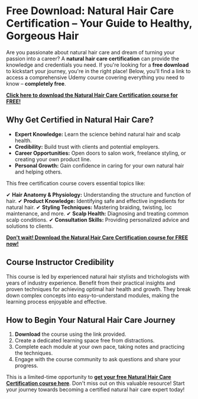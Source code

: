 # Free Download: Natural Hair Care Certification – Your Guide to Healthy, Gorgeous Hair

Are you passionate about natural hair care and dream of turning your passion into a career? A **natural hair care certification** can provide the knowledge and credentials you need. If you're looking for a **free download** to kickstart your journey, you're in the right place! Below, you'll find a link to access a comprehensive Udemy course covering everything you need to know – **completely free**.

[**Click here to download the Natural Hair Care Certification course for FREE!**](https://udemywork.com/natural-hair-care-certification)

## Why Get Certified in Natural Hair Care?

*   **Expert Knowledge:** Learn the science behind natural hair and scalp health.
*   **Credibility:** Build trust with clients and potential employers.
*   **Career Opportunities:** Open doors to salon work, freelance styling, or creating your own product line.
*   **Personal Growth:** Gain confidence in caring for your own natural hair and helping others.

This free certification course covers essential topics like:

✔ **Hair Anatomy & Physiology:** Understanding the structure and function of hair.
✔ **Product Knowledge:** Identifying safe and effective ingredients for natural hair.
✔ **Styling Techniques:** Mastering braiding, twisting, loc maintenance, and more.
✔ **Scalp Health:** Diagnosing and treating common scalp conditions.
✔ **Consultation Skills:** Providing personalized advice and solutions to clients.

[**Don't wait! Download the Natural Hair Care Certification course for FREE now!**](https://udemywork.com/natural-hair-care-certification)

## Course Instructor Credibility

This course is led by experienced natural hair stylists and trichologists with years of industry experience. Benefit from their practical insights and proven techniques for achieving optimal hair health and growth. They break down complex concepts into easy-to-understand modules, making the learning process enjoyable and effective.

## How to Begin Your Natural Hair Care Journey

1.  **Download** the course using the link provided.
2.  Create a dedicated learning space free from distractions.
3.  Complete each module at your own pace, taking notes and practicing the techniques.
4.  Engage with the course community to ask questions and share your progress.

This is a limited-time opportunity to **[get your free Natural Hair Care Certification course here](https://udemywork.com/natural-hair-care-certification)**. Don't miss out on this valuable resource! Start your journey towards becoming a certified natural hair care expert today!
